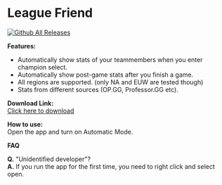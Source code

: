 League Friend
=============
[![Github All Releases](https://img.shields.io/github/downloads/pandarison/leaguefriend/total.svg)](https://github.com/pandarison/leaguefriend/releases/download/1.0/leaguefriend.zip)

**Features:**

* Automatically show stats of your teammembers when you enter champion select.
* Automatically show post-game stats after you finish a game.
* All regions are supported. (only NA and EUW are tested though)
* Stats from different sources (OP.GG, Professor.GG etc).

**Download Link:**  
[Click here to download](https://github.com/pandarison/leaguefriend/releases/download/1.0/leaguefriend.zip)

**How to use:**  
Open the app and turn on Automatic Mode.

**FAQ**

**Q.** "Unidentified developer"?  
**A.** If you run the app for the first time, you need to right click and select open.